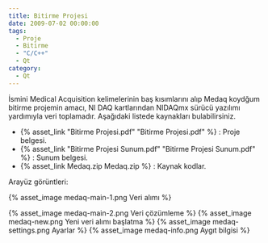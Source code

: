 ```yaml
---
title: Bitirme Projesi
date: 2009-07-02 00:00:00
tags:
  - Proje
  - Bitirme
  - "C/C++"
  - Qt
category:
  - Qt
---
```

İsmini Medical Acquisition kelimelerinin baş kısımlarını alıp Medaq koydğum
bitirme projemin amacı, NI DAQ kartlarından NIDAQmx sürücü yazılımı
yardımıyla veri toplamadır. Aşağıdaki listede kaynakları bulabilirsiniz.

* {% asset_link "Bitirme Projesi.pdf" "Bitirme Projesi.pdf" %} : Proje belgesi.
* {% asset_link "Bitirme Projesi Sunum.pdf" "Bitirme Projesi Sunum.pdf" %} : Sunum belgesi.
* {% asset_link Medaq.zip Medaq.zip %} : Kaynak kodlar.

Arayüz görüntleri:

{% asset_image medaq-main-1.png Veri alımı %}
<!--more-->
{% asset_image medaq-main-2.png Veri çözümleme %}
{% asset_image medaq-new.png Yeni veri alımı başlatma %}
{% asset_image medaq-settings.png Ayarlar %}
{% asset_image medaq-info.png Aygıt bilgisi %}
